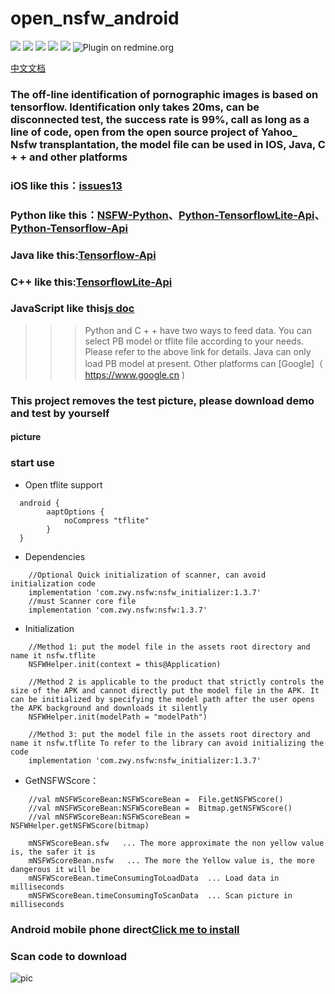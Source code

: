 # open_nsfw_android
[![](https://img.shields.io/badge/JCenter-1.3.7-brightgreen.svg)](https://github.com/devzwy/open_nsfw_android)  [![](https://img.shields.io/badge/Base-TensorFlow-brightgreen.svg)](https://github.com/devzwy/open_nsfw_android) [![](https://img.shields.io/badge/license-Apache%202-green.svg)](https://www.apache.org/licenses/LICENSE-2.0)
[![](https://img.shields.io/badge/%E4%BD%9C%E8%80%85-赵文贇-orange.svg)](https://github.com/devzwy/open_nsfw_android) [![](https://img.shields.io/badge/QQ-3648415-brightgreen.svg)](https://github.com/devzwy/open_nsfw_android) ![Plugin on redmine.org](https://img.shields.io/redmine/plugin/stars/redmine_xlsx_format_issue_exporter?color=1&logo=1)

[中文文档](https://github.com/devzwy/open_nsfw_android/blob/dev/README.md)


### The off-line identification of pornographic images is based on tensorflow. Identification only takes 20ms, can be disconnected test, the success rate is 99%, call as long as a line of code, open from the open source project of Yahoo_ Nsfw transplantation, the model file can be used in IOS, Java, C + + and other platforms
### iOS like this：[issues13](https://github.com/devzwy/open_nsfw_android/issues/13)
### Python like this：[NSFW-Python](https://github.com/devzwy/NSFW-Python)、[Python-TensorflowLite-Api](https://tensorflow.google.cn/api_docs/python/tf/lite)、[Python-Tensorflow-Api](https://tensorflow.google.cn/api_docs/python/tf)
### Java like this:[Tensorflow-Api](https://tensorflow.google.cn/api_docs/java/reference/org/tensorflow/package-summary)
### C++  like this:[TensorflowLite-Api](https://tensorflow.google.cn/lite/api_docs/cc)
### JavaScript like this[js doc](https://js.tensorflow.org/api/latest/)
>>> Python and C + + have two ways to feed data. You can select PB model or tflite file according to your needs. Please refer to the above link for details. Java can only load PB model at present. Other platforms can [Google]（ https://www.google.cn )
### This project removes the test picture, please download demo and test by yourself
#### picture



### start use

- Open tflite support

```
  android {
        aaptOptions {
            noCompress "tflite"
        }
  }
```
- Dependencies

```
    //Optional Quick initialization of scanner, can avoid initialization code
    implementation 'com.zwy.nsfw:nsfw_initializer:1.3.7'
    //must Scanner core file
    implementation 'com.zwy.nsfw:nsfw:1.3.7'
```

- Initialization

```
    //Method 1: put the model file in the assets root directory and name it nsfw.tflite
    NSFWHelper.init(context = this@Application)

    //Method 2 is applicable to the product that strictly controls the size of the APK and cannot directly put the model file in the APK. It can be initialized by specifying the model path after the user opens the APK background and downloads it silently
    NSFWHelper.init(modelPath = "modelPath")

    //Method 3: put the model file in the assets root directory and name it nsfw.tflite To refer to the library can avoid initializing the code
    implementation 'com.zwy.nsfw:nsfw_initializer:1.3.7'

```
- GetNSFWScore：

```
    //val mNSFWScoreBean:NSFWScoreBean =  File.getNSFWScore()
    //val mNSFWScoreBean:NSFWScoreBean =  Bitmap.getNSFWScore()
    //val mNSFWScoreBean:NSFWScoreBean = NSFWHelper.getNSFWScore(bitmap)

    mNSFWScoreBean.sfw   ... The more approximate the non yellow value is, the safer it is
    mNSFWScoreBean.nsfw   ... The more the Yellow value is, the more dangerous it will be
    mNSFWScoreBean.timeConsumingToLoadData  ... Load data in milliseconds
    mNSFWScoreBean.timeConsumingToScanData  ... Scan picture in milliseconds
```

### Android mobile phone direct[Click me to install](http://d.6short.com/q9cv)

### Scan code to download

![pic](https://github.com/devzwy/open_nsfw_android/blob/dev/img/2.png)